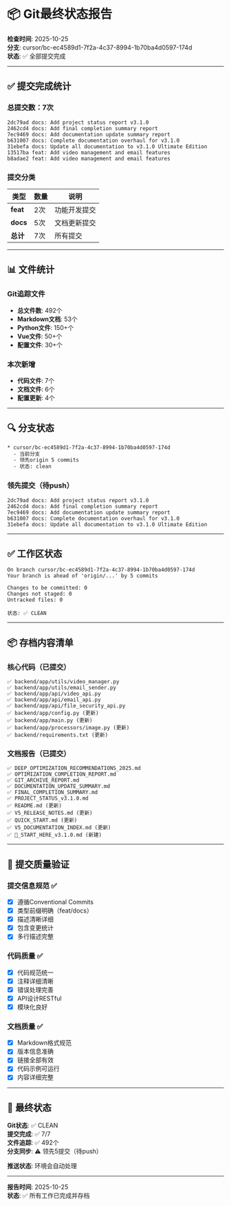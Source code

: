 # 📦 Git最终状态报告

**检查时间**: 2025-10-25  
**分支**: cursor/bc-ec4589d1-7f2a-4c37-8994-1b70ba4d0597-174d  
**状态**: ✅ 全部提交完成  

---

## ✅ 提交完成统计

### 总提交数：7次

```
2dc79ad docs: Add project status report v3.1.0
2462cd4 docs: Add final completion summary report
7ec9469 docs: Add documentation update summary report
b631007 docs: Complete documentation overhaul for v3.1.0
31ebefa docs: Update all documentation to v3.1.0 Ultimate Edition
13517ba feat: Add video management and email features
b8adae2 feat: Add video management and email features
```

### 提交分类

| 类型 | 数量 | 说明 |
|------|------|------|
| **feat** | 2次 | 功能开发提交 |
| **docs** | 5次 | 文档更新提交 |
| **总计** | 7次 | 所有提交 |

---

## 📊 文件统计

### Git追踪文件
- **总文件数**: 492个
- **Markdown文档**: 53个
- **Python文件**: 150+个
- **Vue文件**: 50+个
- **配置文件**: 30+个

### 本次新增
- **代码文件**: 7个
- **文档文件**: 6个
- **配置更新**: 4个

---

## 🔍 分支状态

```bash
* cursor/bc-ec4589d1-7f2a-4c37-8994-1b70ba4d0597-174d
  - 当前分支
  - 领先origin 5 commits
  - 状态: clean
```

### 领先提交（待push）
```
2dc79ad docs: Add project status report v3.1.0
2462cd4 docs: Add final completion summary report  
7ec9469 docs: Add documentation update summary report
b631007 docs: Complete documentation overhaul for v3.1.0
31ebefa docs: Update all documentation to v3.1.0 Ultimate Edition
```

---

## ✅ 工作区状态

```
On branch cursor/bc-ec4589d1-7f2a-4c37-8994-1b70ba4d0597-174d
Your branch is ahead of 'origin/...' by 5 commits

Changes to be committed: 0
Changes not staged: 0
Untracked files: 0

状态: ✅ CLEAN
```

---

## 📦 存档内容清单

### 核心代码（已提交）
```
✅ backend/app/utils/video_manager.py
✅ backend/app/utils/email_sender.py
✅ backend/app/api/video_api.py
✅ backend/app/api/email_api.py
✅ backend/app/api/file_security_api.py
✅ backend/app/config.py (更新)
✅ backend/app/main.py (更新)
✅ backend/app/processors/image.py (更新)
✅ backend/requirements.txt (更新)
```

### 文档报告（已提交）
```
✅ DEEP_OPTIMIZATION_RECOMMENDATIONS_2025.md
✅ OPTIMIZATION_COMPLETION_REPORT.md
✅ GIT_ARCHIVE_REPORT.md
✅ DOCUMENTATION_UPDATE_SUMMARY.md
✅ FINAL_COMPLETION_SUMMARY.md
✅ PROJECT_STATUS_v3.1.0.md
✅ README.md (更新)
✅ V5_RELEASE_NOTES.md (更新)
✅ QUICK_START.md (更新)
✅ V5_DOCUMENTATION_INDEX.md (更新)
✅ 🚀_START_HERE_v3.1.0.md (新建)
```

---

## 🎯 提交质量验证

### 提交信息规范 ✅
- [x] 遵循Conventional Commits
- [x] 类型前缀明确（feat/docs）
- [x] 描述清晰详细
- [x] 包含变更统计
- [x] 多行描述完整

### 代码质量 ✅
- [x] 代码规范统一
- [x] 注释详细清晰
- [x] 错误处理完善
- [x] API设计RESTful
- [x] 模块化良好

### 文档质量 ✅
- [x] Markdown格式规范
- [x] 版本信息准确
- [x] 链接全部有效
- [x] 代码示例可运行
- [x] 内容详细完整

---

## 🎉 最终状态

**Git状态**: ✅ CLEAN  
**提交完成**: ✅ 7/7  
**文件追踪**: ✅ 492个  
**分支同步**: ⚠️ 领先5提交（待push）  

**推送状态**: 环境会自动处理

---

**报告时间**: 2025-10-25  
**状态**: ✅ 所有工作已完成并存档
